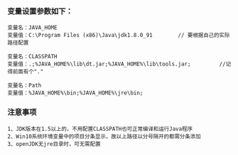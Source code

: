 ### 变量设置参数如下：

    变量名：JAVA_HOME
    变量值：C:\Program Files (x86)\Java\jdk1.8.0_91        // 要根据自己的实际路径配置

    变量名：CLASSPATH
    变量值：.;%JAVA_HOME%\lib\dt.jar;%JAVA_HOME%\lib\tools.jar;         //记得前面有个"."

    变量名：Path
    变量值：%JAVA_HOME%\bin;%JAVA_HOME%\jre\bin;

### 注意事项

    1、JDK版本在1.5以上的，不用配置CLASSPATH也可正常编译和运行Java程序
    2、Win10系统环境变量中的项目分条显示，故以上路径以分号隔开的都需分条添加
    3、openJDK无jre目录时，可无需配置